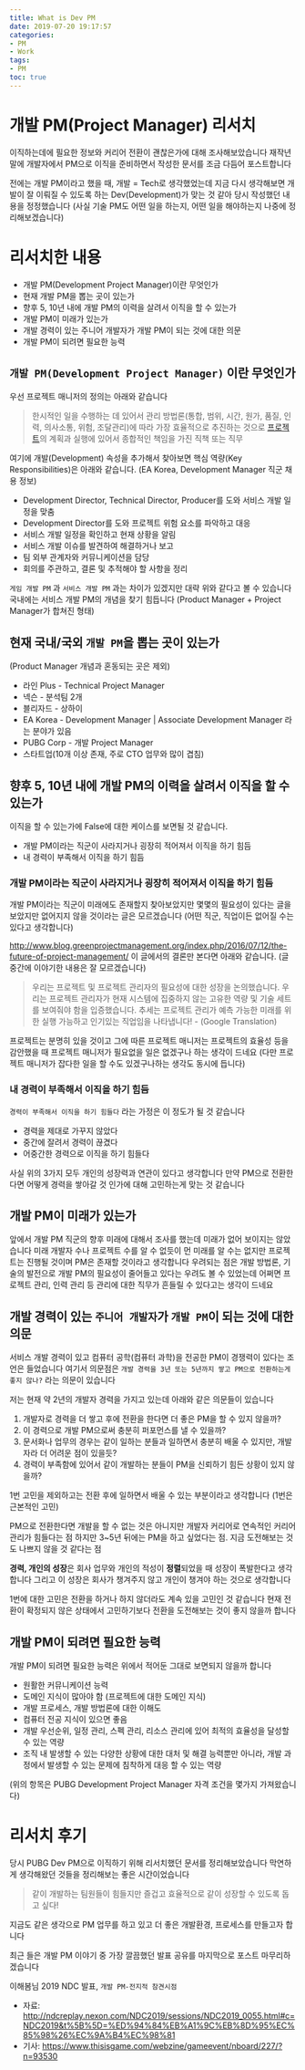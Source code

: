```yaml
---
title: What is Dev PM
date: 2019-07-20 19:17:57
categories:
- PM
- Work
tags:
- PM
toc: true
---
```


# 개발 PM(Project Manager) 리서치

이직하는데에 필요한 정보와 커리어 전환이 괜찮은가에 대해 조사해보았습니다
재작년 말에 개발자에서 PM으로 이직을 준비하면서 작성한 문서를 조금 다듬어 포스트합니다

전에는 개발 PM이라고 했을 때, 개발 = Tech로 생각했었는데 지금 다시 생각해보면
개발이 잘 이뤄질 수 있도록 하는 Dev(Development)가 맞는 것 같아 당시 작성했던 내용을 정정했습니다
(사실 기술 PM도 어떤 일을 하는지, 어떤 일을 해야하는지 나중에 정리해보겠습니다)

# 리서치한 내용

- 개발 PM(Development Project Manager)이란 무엇인가
- 현재 개발 PM을 뽑는 곳이 있는가
- 향후 5, 10년 내에 개발 PM의 이력을 살려서 이직을 할 수 있는가
- 개발 PM이 미래가 있는가
- 개발 경력이 있는 주니어 개발자가 개발 PM이 되는 것에 대한 의문
- 개발 PM이 되려면 필요한 능력

## `개발 PM(Development Project Manager)` 이란 무엇인가

우선 프로젝트 매니저의 정의는 아래와 같습니다

> 한시적인 일을 수행하는 데 있어서 관리 방법론(통합, 범위, 시간, 원가, 품질, 인력, 의사소통, 위험, 조달관리)에 따라 가장 효율적으로 추진하는 것으로 [프로젝트](https://ko.wikipedia.org/wiki/%ED%94%84%EB%A1%9C%EC%A0%9D%ED%8A%B8)의 계획과 실행에 있어서 종합적인 책임을 가진 직책 또는 직무

여기에 개발(Development) 속성을 추가해서 찾아보면 핵심 역량(Key Responsibilities)은 아래와 같습니다.
(EA Korea, Development Manager 직군 채용 정보)

- Development Director, Technical Director, Producer를 도와 서비스 개발 일정을 맞춤
- Development Director를 도와 프로젝트 위험 요소를 파악하고 대응
- 서비스 개발 일정을 확인하고 현재 상황을 알림
- 서비스 개발 이슈를 발견하여 해결하거나 보고
- 팀 외부 관계자와 커뮤니케이션을 담당
- 회의를 주관하고, 결론 및 추적해야 할 사항을 정리

`게임 개발 PM` 과 `서비스 개발 PM` 과는 차이가 있겠지만 대략 위와 같다고 볼 수 있습니다
국내에는 서비스 개발 PM의 개념을 찾기 힘듭니다 (Product Manager + Project Manager가 합쳐진 형태)

## 현재 국내/국외 `개발 PM`을 뽑는 곳이 있는가

(Product Manager 개념과 혼동되는 곳은 제외)

- 라인 Plus - Technical Project Manager
- 넥슨 - 분석팀 2개
- 블리자드 - 상하이
- EA Korea - Development Manager | Associate Development Manager 라는 분야가 있음
- PUBG Corp - 개발 Project Manager
- 스타트업(10개 이상 존재, 주로 CTO 업무와 많이 겹침)

## 향후 5, 10년 내에 개발 PM의 이력을 살려서 이직을 할 수 있는가

이직을 할 수 있는가에 False에 대한 케이스를 보면될 것 같습니다.

- 개발 PM이라는 직군이 사라지거나 굉장히 적어져서 이직을 하기 힘듬
- 내 경력이 부족해서 이직을 하기 힘듬

### 개발 PM이라는 직군이 사라지거나 굉장히 적어져서 이직을 하기 힘듬

개발 PM이라는 직군이 미래에도 존재할지 찾아보았지만
몇몇의 필요성이 있다는 글을 보았지만 없어지지 않을 것이라는 글은 모르겠습니다
(어떤 직군, 직업이든 없어질 수는 있다고 생각합니다)

<http://www.blog.greenprojectmanagement.org/index.php/2016/07/12/the-future-of-project-management/>
이 글에서의 결론만 본다면 아래와 같습니다. (글 중간에 이야기한 내용은 잘 모르겠습니다)

> 우리는 프로젝트 및 프로젝트 관리자의 필요성에 대한 성장을 논의했습니다. 우리는 프로젝트 관리자가 현재 시스템에 집중하지 않는 고유한 역량 및 기술 세트를 보여줘야 함을 입증했습니다. 추세는 프로젝트 관리가 예측 가능한 미래를 위한 실행 가능하고 인기있는 직업임을 나타냅니다! - (Google Translation)

프로젝트는 분명히 있을 것이고 그에 따른 프로젝트 매니저는 프로젝트의 효율성 등을 감안했을 때
프로젝트 매니저가 필요없을 일은 없겠구나 하는 생각이 드네요
(다만 프로젝트 매니저가 잡다한 일을 할 수도 있겠구나하는 생각도 동시에 듭니다)

### 내 경력이 부족해서 이직을 하기 힘듬

`경력이 부족해서 이직을 하기 힘들다` 라는 가정은 이 정도가 될 것 같습니다

- 경력을 제대로 가꾸지 않았다
- 중간에 잘려서 경력이 끊겼다
- 어중간한 경력으로 이직을 하기 힘들다

사실 위의 3가지 모두 개인의 성장력과 연관이 있다고 생각합니다
만약 PM으로 전환한다면 어떻게 경력을 쌓아갈 것 인가에 대해 고민하는게 맞는 것 같습니다

## 개발 PM이 미래가 있는가

앞에서 개발 PM 직군의 향후 미래에 대해서 조사를 했는데 미래가 없어 보이지는 않았습니다
미래 개발자 수나 프로젝트 수를 알 수 없듯이 먼 미래를 알 수는 없지만 프로젝트는 진행될 것이며 PM은 존재할 것이라고 생각합니다
우려되는 점은 개발 방법론, 기술의 발전으로 개발 PM의 필요성이 줄어들고 있다는 우려도 볼 수 있었는데 어쩌면 프로젝트 관리, 인력 관리 등 관리에 대한 직무가 흔들릴 수 있다고는 생각이 드네요

## 개발 경력이 있는 `주니어 개발자`가 `개발 PM`이 되는 것에 대한 의문

서비스 개발 경력이 있고 컴퓨터 공학(컴퓨터 과학)을 전공한 PM이 경쟁력이 있다는 조언은 들었습니다
여기서 의문점은 `개발 경력을 3년 또는 5년까지 쌓고 PM으로 전환하는게 좋지 않나?` 라는 의문이 있습니다

저는 현재 약 2년의 개발자 경력을 가지고 있는데 아래와 같은 의문들이 있습니다

1. 개발자로 경력을 더 쌓고 후에 전환을 한다면 더 좋은 PM을 할 수 있지 않을까?
2. 이 경력으로 개발 PM으로써 충분히 퍼포먼스를 낼 수 있을까?
3. 문서화나 업무의 경우는 같이 일하는 분들과 일하면서 충분히 배울 수 있지만, 개발자라 더 어려운 점이 있을듯?
4. 경력이 부족함에 있어서 같이 개발하는 분들이 PM을 신뢰하기 힘든 상황이 있지 않을까?

1번 고민을 제외하고는 전환 후에 일하면서 배울 수 있는 부분이라고 생각합니다 (1번은 근본적인 고민)

PM으로 전환한다면 개발을 할 수 없는 것은 아니지만 개발자 커리어로 연속적인 커리어 관리가 힘들다는 점
하지만 3~5년 뒤에는 PM을 하고 싶었다는 점. 지금 도전해보는 것도 나쁘지 않을 것 같다는 점

**경력, 개인의 성장**은 회사 업무와 개인의 적성이 **정렬**되었을 때 성장이 폭발한다고 생각합니다
그리고 이 성장은 회사가 챙겨주지 않고 개인이 챙겨야 하는 것으로 생각합니다

1번에 대한 고민은 전환을 하거나 하지 않더라도 계속 있을 고민인 것 같습니다
현재 전환이 확정되지 않은 상태에서 고민하기보다 전환을 도전해보는 것이 좋지 않을까 합니다

## 개발 PM이 되려면 필요한 능력

개발 PM이 되려면 필요한 능력은 위에서 적어둔 그대로 보면되지 않을까 합니다

- 원활한 커뮤니케이션 능력
- 도메인 지식이 많아야 함 (프로젝트에 대한 도메인 지식)
- 개발 프로세스, 개발 방법론에 대한 이해도
- 컴퓨터 전공 지식이 있으면 좋음
- 개발 우선순위, 일정 관리, 스펙 관리, 리소스 관리에 있어 최적의 효율성을 달성할 수 있는 역량
- 조직 내 발생할 수 있는 다양한 상황에 대한 대처 및 해결 능력뿐만 아니라, 개발 과정에서 발생할 수 있는 문제에 침착하게 대응 할 수 있는 역량

(위의 항목은 PUBG Development Project Manager 자격 조건을 몇가지 가져왔습니다)

# 리서치 후기

당시 PUBG Dev PM으로 이직하기 위해 리서치했던 문서를 정리해보았습니다
막연하게 생각해왔던 것들을 정리해보는 좋은 시간이었습니다

> 같이 개발하는 팀원들이 힘들지만 즐겁고 효율적으로 같이 성장할 수 있도록 돕고 싶다!

지금도 같은 생각으로 PM 업무를 하고 있고 더 좋은 개발환경, 프로세스를 만들고자 합니다

최근 들은 개발 PM 이야기 중 가장 깔끔했던 발표 공유를 마지막으로 포스트 마무리하겠습니다

이해봄님 2019 NDC 발표, `개발 PM-전지적 참견시점`
- 자료: <http://ndcreplay.nexon.com/NDC2019/sessions/NDC2019_0055.html#c=NDC2019&t%5B%5D=%ED%94%84%EB%A1%9C%EB%8D%95%EC%85%98%26%EC%9A%B4%EC%98%81>
- 기사: <https://www.thisisgame.com/webzine/gameevent/nboard/227/?n=93530>
